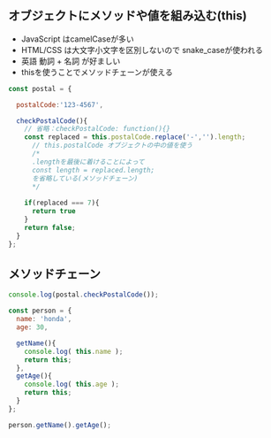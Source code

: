## オブジェクトにメソッドや値を組み込む(this)
- JavaScript はcamelCaseが多い
- HTML/CSS は大文字小文字を区別しないので snake_caseが使われる
- 英語 動詞 + 名詞 が好ましい
- thisを使うことでメソッドチェーンが使える
```js
const postal = {

  postalCode:'123-4567',

  checkPostalCode(){
    // 省略：checkPostalCode: function(){}
    const replaced = this.postalCode.replace('-','').length;
      // this.postalCode オブジェクトの中の値を使う
      /* 
      .lengthを最後に着けることによって
      const length = replaced.length;
      を省略している(メソッドチェーン)
      */
  
    if(replaced === 7){
      return true
    }
    return false;   
  }
};
```

## メソッドチェーン

```js
console.log(postal.checkPostalCode());

const person = {
  name: 'honda',
  age: 30,

  getName(){
    console.log( this.name );
    return this;
  },
  getAge(){
    console.log( this.age );
    return this;
  }
};

person.getName().getAge();
```
